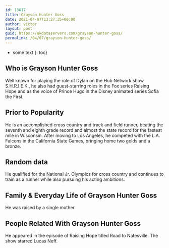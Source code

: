 ```yaml
---
id: 13617
title: Grayson Hunter Goss
date: 2021-04-07T13:27:35+00:00
author: victor
layout: post
guid: https://ukdataservers.com/grayson-hunter-goss/
permalink: /04/07/grayson-hunter-goss/
---
```


* some text
{: toc}


## Who is Grayson Hunter Goss



Well known for playing the role of Dylan on the Hub Network show S.H.R.I.E.K., he also had guest-starring roles in the Fox series Raising Hope and as the voice of Prince Hugo in the Disney animated series Sofia the First.

                
                
                
## Prior to Popularity



He is an accomplished cross country and track and field runner, beating the seventh and eighth grade record and almost the state record for the fastest mile in Wisconsin. After moving to Los Angeles, he competed with the L.A. Falcons in the California State Games, bringing home two golds and a bronze.

                
                
                
## Random data



He qualified for the National Jr. Olympics for cross country and continues to train as a runner while also pursuing his acting ambitions.

                
                
                
## Family & Everyday Life of Grayson Hunter Goss



He was raised by a single mother. 

                
                
                
## People Related With Grayson Hunter Goss



He appeared in the episode of Raising Hope titled Road to Natesville. The show starred Lucas Neff.

                
              
            
          
          
          
